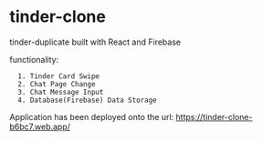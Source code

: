 # tinder-clone
 tinder-duplicate built with React and Firebase
 
 functionality:
      
      1. Tinder Card Swipe
      2. Chat Page Change
      3. Chat Message Input
      4. Database(Firebase) Data Storage

Application has been deployed onto the url: https://tinder-clone-b6bc7.web.app/
